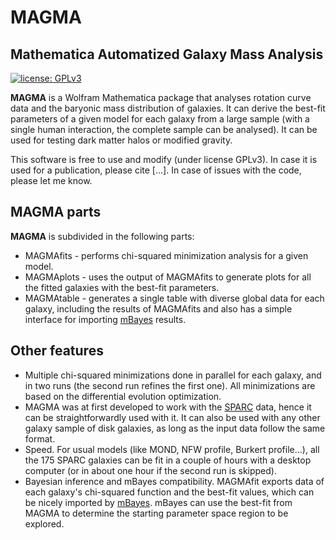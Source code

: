 # MAGMA
## Mathematica Automatized Galaxy Mass Analysis

[![license: GPLv3](https://img.shields.io/badge/license-GPLv3-brightgreen.svg)](https://github.com/davi-rodrigues/MAGMA/blob/master/LICENSE.txt)

**MAGMA** is a Wolfram Mathematica package that analyses rotation curve data and the baryonic mass distribution of galaxies. It can derive the best-fit parameters of a given model for each galaxy from a large sample (with a single human interaction, the complete sample can be analysed). It can be used for testing dark matter halos or modified gravity.

This software is free to use and modify (under license GPLv3). In case it is used for a publication, please cite [...]. In case of issues with the code, please let me know.


## MAGMA parts

**MAGMA** is subdivided in the following parts:
* MAGMAfits - performs chi-squared minimization analysis for a given model.
* MAGMAplots - uses the output of MAGMAfits to generate plots for all the fitted galaxies with the best-fit parameters.
* MAGMAtable - generates a single table with diverse global data for each galaxy, including the results of MAGMAfits and also has a simple interface for importing [mBayes](https://github.com/valerio-marra/mBayes) results.

## Other features

* Multiple chi-squared minimizations done in parallel for each galaxy, and in two runs (the second run refines the first one). All minimizations are based on the differential evolution optimization. 
* MAGMA was at first developed to work with the [SPARC](http://astroweb.cwru.edu/SPARC/) data, hence it can be straightforwardly used with it. It can also be used with any other galaxy sample of disk galaxies, as long as the input data follow the same format. 
* Speed. For usual models (like MOND, NFW profile, Burkert profile...), all the 175 SPARC galaxies can be fit in a couple of hours with a desktop computer (or in about one hour if the second run is skipped).
* Bayesian inference and mBayes compatibility. MAGMAfit exports data of each galaxy's chi-squared function and the best-fit values, which can be nicely imported by [mBayes](https://github.com/valerio-marra/mBayes). mBayes can use the best-fit from MAGMA to determine the starting parameter space region to be explored.



